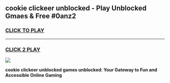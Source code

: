 
## cookie clickeer unblocked - Play Unblocked Gmaes & Free #0anz2
<h3>
<a href="https://news.freeplayer.one?title=cookie_clickeer_unblocked&ref=26F">CLICK TO PLAY</a></h3>
<hr>

<h3>
<a href="https://news.freeplayer.one?title=cookie_clickeer_unblocked&ref=26F">CLICK 2 PLAY</a>
  
</h3>

<a href="https://news.freeplayer.one?title=cookie_clickeer_unblocked&ref=26F/"><img src="https://clearcache.store/games.png"></a>


**cookie clickeer unblocked games unblocked: Your Gateway to Fun and Accessible Online Gaming**
